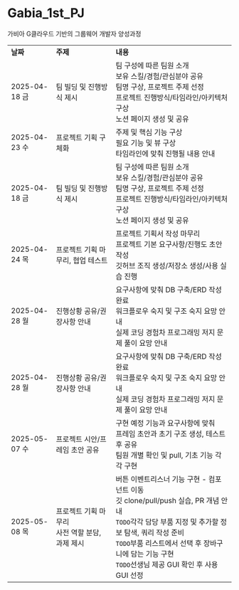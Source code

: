 # Gabia_1st_PJ
가비아 G클라우드 기반의 그룹웨어 개발자 양성과정

<table>
  <tbody>
    <tr>
      <td>
        <strong>날짜</strong>
      </td>
      <td>
        <strong>주제</strong>
      </td>
      <td>
        <strong>내용</strong>
      </td>
    </tr>
    <tr>
      <td>
        2025-04-18 금
      </td>
      <td>
        팀 빌딩 및 진행방식 제시
      </td>
      <td>
        팀 구성에 따른 팀원 소개<br />
        보유 스킬/경험/관심분야 공유<br />
        팀명 구상, 프로젝트 주제 선정<br />
        프로젝트 진행방식/타임라인/아키텍처 구상<br />
        노션 페이지 생성 및 공유
      </td>
    </tr>
    <tr>
      <td>
        2025-04-23 수
      </td>
      <td>
        프로젝트 기획 구체화
      </td>
      <td>
        주제 및 핵심 기능 구상<br />
        필요 기능 및 뷰 구상<br />
        타임라인에 맞춰 진행될 내용 안내
      </td>
    </tr>
    <tr>
      <td>
        2025-04-18 금
      </td>
      <td>
        팀 빌딩 및 진행방식 제시
      </td>
      <td>
        팀 구성에 따른 팀원 소개<br />
        보유 스킬/경험/관심분야 공유<br />
        팀명 구상, 프로젝트 주제 선정<br />
        프로젝트 진행방식/타임라인/아키텍처 구상<br />
        노션 페이지 생성 및 공유
      </td>
    </tr>
    <tr>
      <td>
        2025-04-24 목
      </td>
      <td>
        프로젝트 기획 마무리, 협업 테스트
      </td>
      <td>
        프로젝트 기획서 작성 마무리<br />
        프로젝트 기본 요구사항/진행도 초안 작성<br />
        깃허브 조직 생성/저장소 생성/사용 실습 진행
      </td>
    </tr>
    <tr>
      <td>
        2025-04-28 월
      </td>
      <td>
        진행상황 공유/권장사항 안내
      </td>
      <td>
        요구사항에 맞춰 DB 구축/ERD 작성 완료<br />
        워크플로우 숙지 및 구조 숙지 요망 안내<br />
        실제 코딩 경험차 프로그래밍 저지 문제 풀이 요망 안내
      </td>
    </tr>
    <tr>
      <td>
        2025-04-28 월
      </td>
      <td>
        진행상황 공유/권장사항 안내
      </td>
      <td>
        요구사항에 맞춰 DB 구축/ERD 작성 완료<br />
        워크플로우 숙지 및 구조 숙지 요망 안내<br />
        실제 코딩 경험차 프로그래밍 저지 문제 풀이 요망 안내
      </td>
    </tr>
    <tr>
      <td>
        2025-05-07 수
      </td>
      <td>
        프로젝트 시안/프레임 초안 공유
      </td>
      <td>
        구현 예정 기능과 요구사항에 맞춰<br />
        프레임 초안과 초기 구조 생성, 테스트 후 공유<br />
        팀원 개별 확인 및 pull, 기초 기능 각각 구현 
      </td>
    </tr>
    <tr>
      <td>
        2025-05-08 목
      </td>
      <td>
        프로젝트 기획 마무리<br />사전 역할 분담, 과제 제시
      </td>
      <td>
        버튼 이벤트리스너 기능 구현 - 컴포넌트 이동<br />
        깃 clone/pull/push 실습, PR 개념 안내<br />
        <code>TODO</code>각각 담당 부품 지정 및 추가할 정보 탐색, 쿼리 작성 준비<br />
        <code>TODO</code>부품 리스트에서 선택 후 장바구니에 담는 기능 구현<br />
        <code>TODO</code>선생님 제공 GUI 확인 후 사용 GUI 선정
      </td>
    </tr>
  </tbody>
</table>
